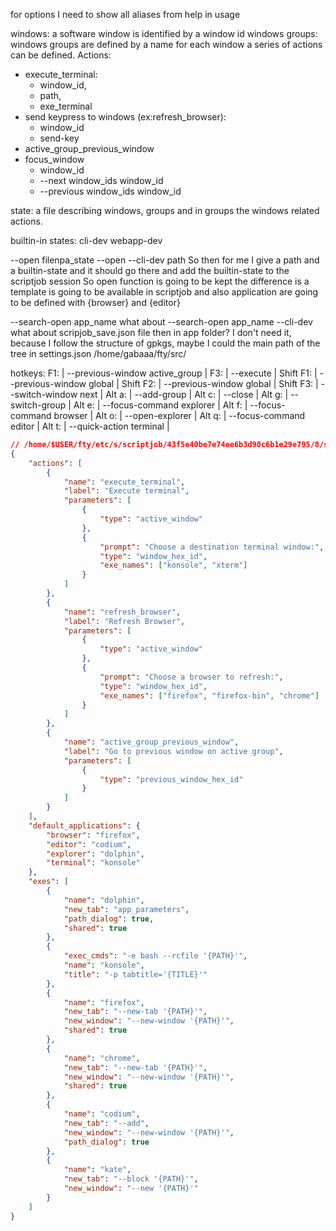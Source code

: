 for options I need to show all aliases from help in usage

windows: a software window is identified by a window id
windows groups: windows groups are defined by a name
for each window a series of actions can be defined.
Actions:  
- execute_terminal:
    - window_id,
    - path,
    - exe_terminal
- send keypress to windows (ex:refresh_browser):
    - window_id
    - send-key
- active_group_previous_window
- focus_window
    - window_id
    - --next window_ids window_id
    - --previous window_ids window_id

state: a file describing windows, groups and in groups the windows related actions.

builtin-in states:
  cli-dev
  webapp-dev

--open filenpa_state
--open --cli-dev path
So then for me I give a path and a builtin-state and it should go there and add the builtin-state to the scriptjob session
So open function is going to be kept the difference is a template is going to be available in scriptjob and also application are going to be defined with {browser} and {editor}




--search-open app_name
what about
--search-open app_name --cli-dev
  what about scripjob_save.json file then in app folder?
    I don't need it, because I follow the structure of gpkgs, maybe I could the main path of the tree in settings.json /home/gabaaa/fty/src/


hotkeys:
	F1:         | --previous-window active_group | 
	F3:         | --execute | 
	Shift F1:   | --previous-window global | 
	Shift F2:   | --previous-window global | 
	Shift F3:   | --switch-window next | 
	Alt a:      | --add-group | 
	Alt c:      | --close | 
	Alt g:      | --switch-group | 
	Alt e:      | --focus-command explorer | 
	Alt f:      | --focus-command browser | 
	Alt o:      | --open-explorer | 
	Alt q:      | --focus-command editor | 
	Alt t:      | --quick-action terminal | 



```json
// /home/$USER/fty/etc/s/scriptjob/43f5e40be7e74ee6b3d90c6b1e29e795/8/settings.json
{
    "actions": [
        {
            "name": "execute_terminal",
            "label": "Execute terminal",
            "parameters": [
                {
                    "type": "active_window"
                },
                {
                    "prompt": "Choose a destination terminal window:",
                    "type": "window_hex_id",
                    "exe_names": ["konsole", "xterm"]
                }
            ]
        },
        {
            "name": "refresh_browser",
            "label": "Refresh Browser",
            "parameters": [
                {
                    "type": "active_window"
                },
                {
                    "prompt": "Choose a browser to refresh:",
                    "type": "window_hex_id",
                    "exe_names": ["firefox", "firefox-bin", "chrome"]
                }
            ]
        },
        {
            "name": "active_group_previous_window",
            "label": "Go to previous window on active group",
            "parameters": [
                {
                    "type": "previous_window_hex_id"
                }
            ]
        }
    ],
    "default_applications": {
        "browser": "firefox",
        "editor": "codium",
        "explorer": "dolphin",
        "terminal": "konsole"
    },
    "exes": [
        {
            "name": "dolphin",
            "new_tab": "app_parameters",
            "path_dialog": true,
            "shared": true
        },
        {
            "exec_cmds": "-e bash --rcfile '{PATH}'",
            "name": "konsole",
            "title": "-p tabtitle='{TITLE}'"
        },
        {
            "name": "firefox",
            "new_tab": "--new-tab '{PATH}'",
            "new_window": "--new-window '{PATH}'",
            "shared": true
        },
        {
            "name": "chrome",
            "new_tab": "--new-tab '{PATH}'",
            "new_window": "--new-window '{PATH}'",
            "shared": true
        },
        {
            "name": "codium",
            "new_tab": "--add",
            "new_window": "--new-window '{PATH}'",
            "path_dialog": true
        },
        {
            "name": "kate",
            "new_tab": "--block '{PATH}'",
            "new_window": "--new '{PATH}'"
        }
    ]
}
```